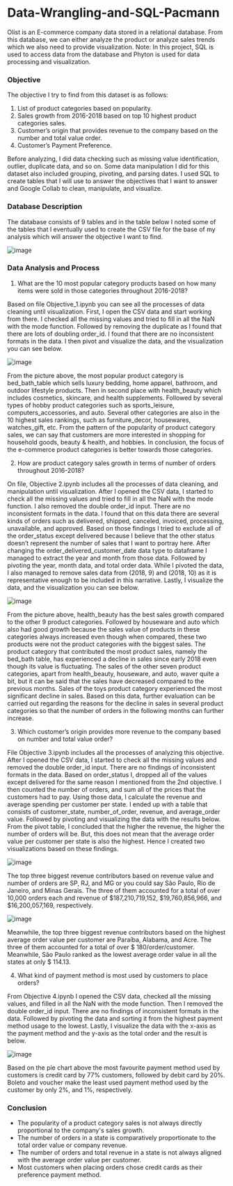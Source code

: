 # Data-Wrangling-and-SQL-Pacmann

Olist is an E-commerce company data stored in a relational database. 
From this database, we can either analyze the product or analyze sales trends which we also need to provide visualization. 
Note: In this project, SQL is used to access data from the database and Phyton is used for data processing and visualization.


### Objective
The objective I try to find from this dataset is as follows:
1. List of product categories based on popularity.
2. Sales growth from 2016-2018 based on top 10 highest product categories sales.
3. Customer’s origin that provides revenue to the company based on the number and total value order.
4. Customer’s Payment Preference.

Before analyzing, I did data checking such as missing value identification, outlier, duplicate data, and so on.
Some data manipulation I did for this dataset also included grouping, pivoting, and parsing dates.
I used SQL to create tables that I will use to answer the objectives that I want to answer and Google Collab to clean, manipulate, and visualize.


### Database Description
The database consists of 9 tables and in the table below I noted some of the tables that I eventually used 
to create the CSV file for the base of my analysis which will answer the objective I want to find.

![image](https://github.com/gupitarahajeng/Data-Wrangling-and-SQL-Pacmann/assets/138182400/2433f880-6199-49fa-953a-525975e0b642)


### Data Analysis and Process
1. What are the 10 most popular category products based on how many items were sold in those categories throughout 2016-2018?

Based on file Objective_1.ipynb you can see all the processes of data cleaning until visualization.
First, I open the CSV data and start working from there.
I checked all the missing values and tried to fill in all the NaN with the mode function.
Followed by removing the duplicate as I found that there are lots of doubling order_id.
I found that there are no inconsistent formats in the data.
I then pivot and visualize the data, and the visualization you can see below.

![image](https://github.com/gupitarahajeng/Data-Wrangling-and-SQL-Pacmann/assets/138182400/36f7b14f-184c-471c-8754-90e17e70de2d)

From the picture above, the most popular product category is bed_bath_table which sells luxury bedding, home apparel, bathroom, and outdoor lifestyle products.
Then in second place with health_beauty which includes cosmetics, skincare, and health supplements.
Followed by several types of hobby product categories such as sports_leisure, computers_accessories, and auto.
Several other categories are also in the 10 highest sales rankings, such as furniture_decor, housewares, watches_gift, etc.
From the pattern of the popularity of product category sales, 
we can say that customers are more interested in shopping for household goods, beauty & health, and hobbies. 
In conclusion, the focus of the e-commerce product categories is better towards those categories.

2.	How are product category sales growth in terms of number of orders throughout 2016-2018?

On file, Objective 2.ipynb includes all the processes of data cleaning, and manipulation until visualization. 
After I opened the CSV data, I started to check all the missing values and tried to fill in all the NaN with the mode function. 
I also removed the double order_id input. 
There are no inconsistent formats in the data. 
I found that on this data there are several kinds of orders such as delivered, shipped, canceled, invoiced, processing, unavailable, and approved. 
Based on those findings I tried to exclude all of the order_status except delivered
because I believe that the other status doesn’t represent the number of sales that I want to portray here. 
After changing the order_delivered_customer_date data type to dataframe I managed to extract the year and month from those data.
Followed by pivoting the year, month data, and total order data. 
While I pivoted the data, I also managed to remove sales data from (2018, 9) and (2018, 10) as it is representative enough to be included in this narrative. 
Lastly, I visualize the data, and the visualization you can see below.

![image](https://github.com/gupitarahajeng/Data-Wrangling-and-SQL-Pacmann/assets/138182400/19c8dbf8-d172-4d85-b58c-b4b6a61596e6)

From the picture above, health_beauty has the best sales growth compared to the other 9 product categories. 
Followed by houseware and auto which also had good growth because the sales value of products in these categories 
always increased even though when compared, these two products were not the product categories with the biggest sales. 
The product category that contributed the most product sales, namely the bed_bath table, 
has experienced a decline in sales since early 2018 even though its value is fluctuating. 
The sales of the other seven product categories, apart from health_beauty, houseware, and auto, waver quite a bit, 
but it can be said that the sales have decreased compared to the previous months. 
Sales of the toys product category experienced the most significant decline in sales. 
Based on this data, further evaluation can be carried out regarding the reasons for the decline in sales in several product categories 
so that the number of orders in the following months can further increase.

3.	Which customer’s origin provides more revenue to the company based on number and total value order?

File Objective 3.ipynb includes all the processes of analyzing this objective. 
After I opened the CSV data, I started to check all the missing values and removed the double order_id input. 
There are no findings of inconsistent formats in the data. 
Based on order_status I, dropped all of the values except delivered for the same reason I mentioned from the 2nd objective. 
I then counted the number of orders, and sum all of the prices that the customers had to pay. 
Using those data, I calculate the revenue and average spending per customer per state. 
I ended up with a table that consists of customer_state, number_of_order, revenue, and average_order value. 
Followed by pivoting and visualizing the data with the results below. 
From the pivot table, I concluded that the higher the revenue, the higher the number of orders will be. 
But, this does not mean that the average order value per customer per state is also the highest. 
Hence I created two visualizations based on these findings.

![image](https://github.com/gupitarahajeng/Data-Wrangling-and-SQL-Pacmann/assets/138182400/5b26ee0f-3e1a-41bb-a268-6cd954c5e2b3)

The top three biggest revenue contributors based on revenue value and number of orders are SP, RJ, and MG 
or you could say São Paulo, Rio de Janeiro, and Minas Gerais. 
The three of them accounted for a total of over 10,000 orders each and revenue of $187,210,719,152, $19,760,856,966, and $16,200,057,169, respectively.

![image](https://github.com/gupitarahajeng/Data-Wrangling-and-SQL-Pacmann/assets/138182400/61860f3d-4be9-4ece-b1ba-aed2a28dd5f3)

Meanwhile, the top three biggest revenue contributors based on the highest average order value per customer are Paraíba, Alabama, and Acre. 
The three of them accounted for a total of over $ 180/order/customer. 
Meanwhile, São Paulo ranked as the lowest average order value in all the states at only $ 114.13.

4.	What kind of payment method is most used by customers to place orders?

From Objective 4.ipynb I opened the CSV data, checked all the missing values, and filled in all the NaN with the mode function. 
Then I removed the double order_id input. 
There are no findings of inconsistent formats in the data. 
Followed by pivoting the data and sorting it from the highest payment method usage to the lowest. 
Lastly, I visualize the data with the x-axis as the payment method and the y-axis as the total order and the result is below.

![image](https://github.com/gupitarahajeng/Data-Wrangling-and-SQL-Pacmann/assets/138182400/05a9ae13-b8a7-4c7b-b887-6ab86cefacbb)

Based on the pie chart above the most favourite payment method used by customers is credit card by 77% customers, 
followed by debit card by 20%. Boleto and voucher make the least used payment method used by the customer by only 2%, and 1%, respectively.


### Conclusion
- The popularity of a product category sales is not always directly proportional to the company's sales growth.
- The number of orders in a state is comparatively proportionate to the total order value or company revenue.
- The number of orders and total revenue in a state is not always aligned with the average order value per customer.
- Most customers when placing orders chose credit cards as their preference payment method.
